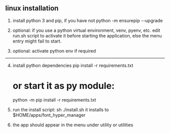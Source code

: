 


## linux installation 

1. install python 3  and pip, if you have not
   python -m ensurepip --upgrade
   

2. optional: if you use a python virtual environment, venv, pyenv, etc.
   edit run.sh script to activate it before starting the application, 
   else the menu entry might fail to start. 

3. optional: activate python env if required

----------------

4. install python dependencies 
   pip install -r requirements.txt
   # or start it as py module:
   python -m pip install -r requirements.txt

5. run the install script:
   sh ./install.sh
   it installs to $HOME/apps/font_hyper_manager

6. the app should appear in the menu under utility or utilities


